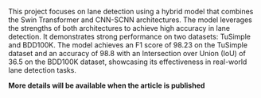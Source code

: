 This project focuses on lane detection using a hybrid model that combines the Swin Transformer and CNN-SCNN architectures. The model leverages the strengths of both architectures to achieve high accuracy in lane detection. It demonstrates strong performance on two datasets: TuSimple and BDD100K. The model achieves an F1 score of 98.23 on the TuSimple dataset and an accuracy of 98.8 with an Intersection over Union (IoU) of 36.5 on the BDD100K dataset, showcasing its effectiveness in real-world lane detection tasks.

**More details will be available when the article is published**
